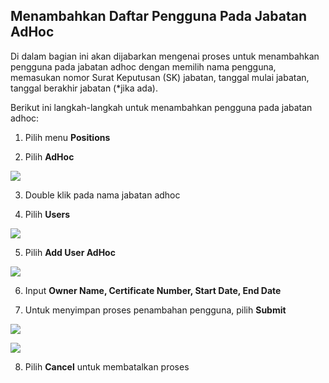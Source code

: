 ## **Menambahkan Daftar Pengguna Pada Jabatan AdHoc**

Di dalam bagian ini akan dijabarkan mengenai proses untuk menambahkan pengguna pada jabatan adhoc dengan memilih nama 
pengguna, memasukan nomor Surat Keputusan (SK) jabatan, tanggal mulai jabatan, tanggal berakhir jabatan (*jika ada).

Berikut ini langkah-langkah untuk menambahkan pengguna pada jabatan adhoc:

1. Pilih menu **Positions**

2. Pilih **AdHoc**

![](media/df6b7dfcd845c7228c9720e23994386f.png)

3. Double klik pada nama jabatan adhoc

4. Pilih **Users**

![](media/62b41e51ea861e951275a797839b2b8a.png)

5. Pilih **Add User AdHoc**

![](media/b635684be799d74cff237c44e8a13dac.jpg)

6. Input **Owner Name, Certificate Number, Start Date, End Date**

7. Untuk menyimpan proses penambahan pengguna, pilih **Submit**

![](media/f93cc1eec14df390d9d1be181caf9ad5.jpg)

![](media/a54ac449128182b364c5349be51e50b3.jpg)

8. Pilih **Cancel** untuk membatalkan proses